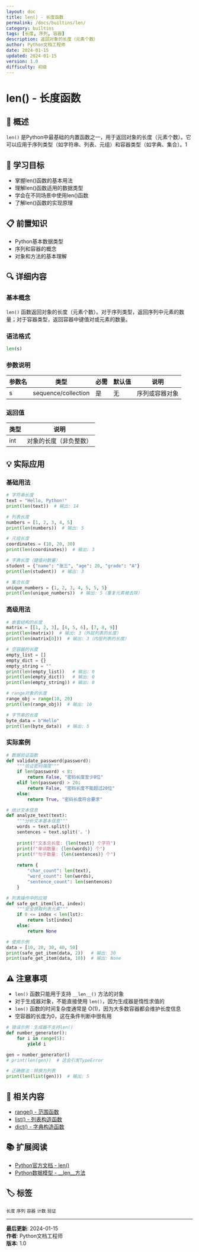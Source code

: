 ```yaml
---
layout: doc
title: len() - 长度函数
permalink: /docs/builtins/len/
category: builtins
tags: [长度, 序列, 容器]
description: 返回对象的长度（元素个数）
author: Python文档工程师
date: 2024-01-15
updated: 2024-01-15
version: 1.0
difficulty: 初级
---
```


# len() - 长度函数

## 📝 概述

`len()` 是Python中最基础的内置函数之一，用于返回对象的长度（元素个数）。它可以应用于序列类型（如字符串、列表、元组）和容器类型（如字典、集合）。<mcreference link="https://docs.python.org/3/library/functions.html" index="1">1</mcreference>

## 🎯 学习目标

- 掌握len()函数的基本用法
- 理解len()函数适用的数据类型
- 学会在不同场景中使用len()函数
- 了解len()函数的实现原理

## 📋 前置知识

- Python基本数据类型
- 序列和容器的概念
- 对象和方法的基本理解

## 🔍 详细内容

### 基本概念

`len()` 函数返回对象的长度（元素个数）。对于序列类型，返回序列中元素的数量；对于容器类型，返回容器中键值对或元素的数量。

### 语法格式

```python
len(s)
```

### 参数说明

| 参数名 | 类型 | 必需 | 默认值 | 说明 |
|--------|------|------|--------|---------|
| s | sequence/collection | 是 | 无 | 序列或容器对象 |

### 返回值

| 类型 | 说明 |
|------|------|
| int | 对象的长度（非负整数） |

## 💡 实际应用

### 基础用法

```python
# 字符串长度
text = "Hello, Python!"
print(len(text))  # 输出: 14

# 列表长度
numbers = [1, 2, 3, 4, 5]
print(len(numbers))  # 输出: 5

# 元组长度
coordinates = (10, 20, 30)
print(len(coordinates))  # 输出: 3

# 字典长度（键值对数量）
student = {"name": "张三", "age": 20, "grade": "A"}
print(len(student))  # 输出: 3

# 集合长度
unique_numbers = {1, 2, 3, 4, 5, 5, 5}
print(len(unique_numbers))  # 输出: 5（重复元素被去除）
```

### 高级用法

```python
# 嵌套结构的长度
matrix = [[1, 2, 3], [4, 5, 6], [7, 8, 9]]
print(len(matrix))  # 输出: 3（外层列表的长度）
print(len(matrix[0]))  # 输出: 3（内层列表的长度）

# 空容器的长度
empty_list = []
empty_dict = {}
empty_string = ""
print(len(empty_list))   # 输出: 0
print(len(empty_dict))   # 输出: 0
print(len(empty_string)) # 输出: 0

# range对象的长度
range_obj = range(10, 20)
print(len(range_obj))  # 输出: 10

# 字节串的长度
byte_data = b"Hello"
print(len(byte_data))  # 输出: 5
```

### 实际案例

```python
# 数据验证函数
def validate_password(password):
    """验证密码强度"""
    if len(password) < 8:
        return False, "密码长度至少8位"
    elif len(password) > 20:
        return False, "密码长度不能超过20位"
    else:
        return True, "密码长度符合要求"

# 统计文本信息
def analyze_text(text):
    """分析文本基本信息"""
    words = text.split()
    sentences = text.split('。')
    
    print(f"文本总长度: {len(text)} 个字符")
    print(f"单词数量: {len(words)} 个")
    print(f"句子数量: {len(sentences)} 个")
    
    return {
        "char_count": len(text),
        "word_count": len(words),
        "sentence_count": len(sentences)
    }

# 列表操作中的应用
def safe_get_item(lst, index):
    """安全获取列表元素"""
    if 0 <= index < len(lst):
        return lst[index]
    else:
        return None

# 使用示例
data = [10, 20, 30, 40, 50]
print(safe_get_item(data, 2))   # 输出: 30
print(safe_get_item(data, 10))  # 输出: None
```

## ⚠️ 注意事项

- `len()` 函数只能用于支持 `__len__()` 方法的对象
- 对于生成器对象，不能直接使用 `len()`，因为生成器是惰性求值的
- `len()` 函数的时间复杂度通常是 O(1)，因为大多数容器都会维护长度信息
- 空容器的长度为0，这在条件判断中很有用

```python
# 错误示例：生成器不支持len()
def number_generator():
    for i in range(5):
        yield i

gen = number_generator()
# print(len(gen))  # 这会引发TypeError

# 正确做法：转换为列表
print(len(list(gen)))  # 输出: 5
```

## 🔗 相关内容

- [range() - 范围函数](../range/)
- [list() - 列表构造函数](../list/)
- [dict() - 字典构造函数](../dict/)

## 📚 扩展阅读

- [Python官方文档 - len()](https://docs.python.org/3/library/functions.html#len)
- [Python数据模型 - __len__方法](https://docs.python.org/3/reference/datamodel.html#object.__len__)

## 🏷️ 标签

`长度` `序列` `容器` `计数` `验证`

---

**最后更新**: 2024-01-15  
**作者**: Python文档工程师  
**版本**: 1.0